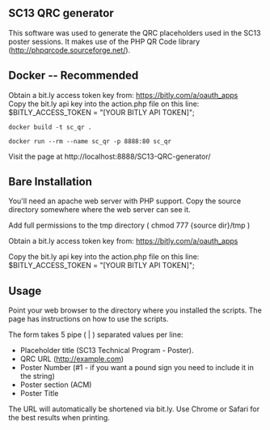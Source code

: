 SC13 QRC generator 
---------------------------

This software was used to generate the QRC placeholders used in the SC13 poster sessions. It makes use of the PHP QR Code library (http://phpqrcode.sourceforge.net/). 


Docker -- Recommended
---------------------------

Obtain a bit.ly access token key from:  https://bitly.com/a/oauth_apps                                                 
Copy the bit.ly api key into the action.php file on this line: $BITLY_ACCESS_TOKEN = "[YOUR BITLY API TOKEN]";

`docker build -t sc_qr .`

`docker run --rm --name sc_qr -p 8888:80 sc_qr`

Visit the page at http://localhost:8888/SC13-QRC-generator/


Bare Installation
---------------------------
You'll need an apache web server with PHP support. Copy the source directory somewhere where the web server can see it. 

Add full permissions to the tmp directory ( chmod 777 {source dir}/tmp )

Obtain a bit.ly access token key from:  https://bitly.com/a/oauth_apps                                                 

Copy the bit.ly api key into the action.php file on this line: $BITLY_ACCESS_TOKEN = "[YOUR BITLY API TOKEN]";


Usage
---------------------------

Point your web browser to the directory where you installed the scripts. The page has instructions on how to use the scripts. 

The form takes 5 pipe ( | ) separated values per line:
- Placeholder title (SC13 Technical Program - Poster). 
- QRC URL (http://example.com)
- Poster Number (#1 - if you want a pound sign you need to include it in the string)
- Poster section (ACM)
- Poster Title

The URL will automatically be shortened via bit.ly. Use Chrome or Safari for the best results when printing.

